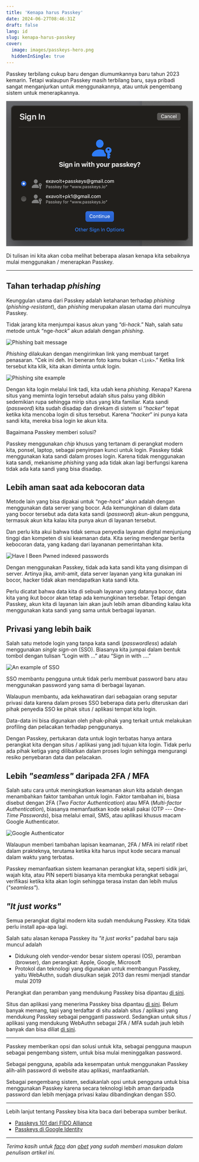 ```yaml
---
title: 'Kenapa harus Passkey'
date: 2024-06-27T08:46:31Z
draft: false
lang: id
slug: kenapa-harus-passkey
cover:
  image: images/passkeys-hero.png
  hiddenInSingle: true
---
```


Passkey terbilang cukup baru dengan diumumkannya baru tahun 2023 kemarin. Tetapi walaupun Passkey masih terbilang baru, saya pribadi sangat menganjurkan untuk menggunakannya, atau untuk pengembang sistem untuk menerapkannya.

![Passkey in action](images/passkey-in-action.png#center)

Di tulisan ini kita akan coba melihat beberapa alasan kenapa kita sebaiknya mulai menggunakan / menerapkan Passkey.

---

## Tahan terhadap _phishing_

Keunggulan utama dari Passkey adalah ketahanan terhadap *phishing* (*phishing-resistant*), dan *phishing* merupakan alasan utama dari munculnya Passkey.

Tidak jarang kita menjumpai kasus akun yang “di-*hack*.” Nah, salah satu metode untuk “nge-*hack*” akun adalah dengan *phishing*.

![Phishing bait message](images/phishing-bait.jpg#center "Contoh pesan yang berisi phishing")

*Phishing* dilakukan dengan mengirimkan link yang membuat target penasaran. “Cek ini deh. Ini beneran foto kamu bukan `<link>`.” Ketika link tersebut kita klik, kita akan diminta untuk login.

![Phishing site example](images/phishing-example.jpg#center "Perhatikan bahwa situs ini, walaupun bukan situs resmi Instagram, meminta password Instagram kita")

Dengan kita login melalui link tadi, kita udah kena *phishing*. Kenapa? Karena situs yang meminta login tersebut adalah situs palsu yang dibikin sedemikian rupa sehingga mirip situs yang kita familiar. Kata sandi (*password*) kita sudah disadap dan direkam di sistem si “*hacker*” tepat ketika kita mencoba login di situs tersebut. Karena “*hacker*” ini punya kata sandi kita, mereka bisa login ke akun kita.

Bagaimana Passkey memberi solusi?

Passkey menggunakan _chip_ khusus yang tertanam di perangkat modern kita, ponsel, laptop, sebagai penyimpan kunci untuk login. Passkey tidak menggunakan kata sandi dalam proses login. Karena tidak menggunakan kata sandi, mekanisme *phishing* yang ada tidak akan lagi berfungsi karena tidak ada kata sandi yang bisa disadap.

## Lebih aman saat ada kebocoran data

Metode lain yang bisa dipakai untuk “nge-*hack*” akun adalah dengan menggunakan data server yang bocor. Ada kemungkinan di dalam data yang bocor tersebut ada data kata sandi (*password*) akun-akun pengguna, termasuk akun kita kalau kita punya akun di layanan tersebut.

Dan perlu kita akui bahwa tidak semua penyedia layanan digital menjunjung tinggi dan kompeten di sisi keamanan data. Kita sering mendengar berita kebocoran data, yang kadang dari layananan pemerintahan kita.

![Have I Been Pwned indexed passwords](images/pwned-passwords.png "Kita bisa cari tau apakah sebuah password sudah pernah ikut dalam kebocoran data melalui situs https://haveibeenpwned.com/Passwords")

Dengan menggunakan Passkey, tidak ada kata sandi kita yang disimpan di server. Artinya jika, amit-amit, data server layanan yang kita gunakan ini bocor, hacker tidak akan mendapatkan kata sandi kita.

Perlu dicatat bahwa data kita di sebuah layanan yang datanya bocor, data kita yang ikut bocor akan tetap ada kemungkinan tersebar. Tetapi dengan Passkey, akun kita di layanan lain akan jauh lebih aman dibanding kalau kita menggunakan kata sandi yang sama untuk berbagai layanan.

## Privasi yang lebih baik

Salah satu metode login yang tanpa kata sandi (*passwordless*) adalah menggunakan *single sign-on* (SSO). Biasanya kita jumpai dalam bentuk tombol dengan tulisan “Login with …” atau “Sign in with ….”

![An example of SSO](images/sso.png#center)

SSO membantu pengguna untuk tidak perlu membuat password baru atau menggunakan password yang sama di berbagai layanan.

Walaupun membantu, ada kekhawatiran dari sebagaian orang seputar privasi data karena dalam proses SSO beberapa data perlu diteruskan dari pihak penyedia SSO ke pihak situs / aplikasi tempat kita login.

Data-data ini bisa digunakan oleh pihak-pihak yang terkait untuk melakukan profiling dan pelacakan terhadap penggunanya.

Dengan Passkey, pertukaran data untuk login terbatas hanya antara perangkat kita dengan situs / aplikasi yang jadi tujuan kita login. Tidak perlu ada pihak ketiga yang dilibatkan dalam proses login sehingga mengurangi resiko penyebaran data dan pelacakan.

## Lebih _"seamless"_ daripada 2FA / MFA

Salah satu cara untuk meningkatkan keamanan akun kita adalah dengan menambahkan faktor tambahan untuk login. Faktor tambahan ini, biasa disebut dengan 2FA (_Two Factor Authentication_) atau MFA (_Multi-factor Authentication_), biasanya memanfaatkan kode sekali pakai (OTP --- _One-Time Passwords_), bisa melalui email, SMS, atau aplikasi khusus macam Google Authenticator.

![Google Authenticator](images/authenticator.png#center "Setiap kode hanya berlaku satu menit sehingga kita mungkin harus jungkir-balik dalam memasukkan kode. Sumber https://play.google.com/store/apps/details?id=com.google.android.apps.authenticator2&hl=en")

Walaupun memberi tambahan lapisan keamanan, 2FA / MFA ini relatif ribet dalam prakteknya, terutama ketika kita harus input kode secara manual dalam waktu yang terbatas.

Passkey memanfaatkan sistem keamanan perangkat kita, seperti sidik jari, wajah kita, atau PIN seperti biasanya kita membuka perangkat sebagai verifikasi ketika kita akan login sehingga terasa instan dan lebih mulus (_"seamless"_).

## _"It just works"_

Semua perangkat digital modern kita sudah mendukung Passkey. Kita tidak perlu install apa-apa lagi.

Salah satu alasan kenapa Passkey itu _"it just works"_ padahal baru saja muncul adalah

- Didukung oleh vendor-vendor besar sistem operasi (OS), peramban (browser), dan perangkat: Apple, Google, Microsoft
- Protokol dan teknologi yang digunakan untuk membangun Passkey, yaitu WebAuthn, sudah diusulkan sejak 2013 dan resmi menjadi standar mulai 2019

Perangkat dan peramban yang mendukung Passkey bisa dipantau [di sini](https://www.passkeys.io/compatible-devices).

Situs dan aplikasi yang menerima Passkey bisa dipantau [di sini](https://www.passkeys.io/who-supports-passkeys). Belum banyak memang, tapi yang terdaftar di situ adalah situs / aplikasi yang mendukung Passkey sebagai pengganti password. Sedangkan untuk situs / aplikasi yang mendukung WebAuthn sebagai 2FA / MFA sudah jauh lebih banyak dan bisa diliat [di sini](https://www.yubico.com/works-with-yubikey/catalog/?protocol=5&sort=a-z).

---

Passkey memberikan opsi dan solusi untuk kita, sebagai pengguna maupun sebagai pengembang sistem, untuk bisa mulai meninggalkan password.

Sebagai pengguna, apabila ada kesempatan untuk menggunakan Passkey alih-alih password di website atau aplikasi, manfaatkanlah.

Sebagai pengembang sistem, sediakanlah opsi untuk pengguna untuk bisa menggunakan Passkey karena secara teknologi lebih aman daripada password dan lebih menjaga privasi kalau dibandingkan dengan SSO.

---

Lebih lanjut tentang Passkey bisa kita baca dari beberapa sumber berikut.

- [Passkeys 101 dari FIDO Alliance](https://fidoalliance.org/passkeys/)
- [Passkeys di Google Identity](https://developers.google.com/identity/passkeys)

---

_Terima kasih untuk [faco](https://x.com/0xf4c0) dan [obet](https://x.com/obetebz) yang sudah memberi masukan dalam penulisan artikel ini._
